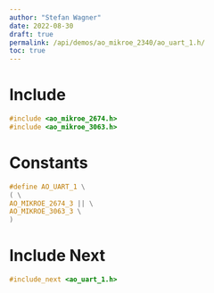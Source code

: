 ```yaml
---
author: "Stefan Wagner"
date: 2022-08-30
draft: true
permalink: /api/demos/ao_mikroe_2340/ao_uart_1.h/
toc: true
---
```


# Include

```c
#include <ao_mikroe_2674.h>
#include <ao_mikroe_3063.h>
```

# Constants

```c
#define AO_UART_1 \
( \
AO_MIKROE_2674_3 || \
AO_MIKROE_3063_3 \
)
```

# Include Next

```c
#include_next <ao_uart_1.h>
```
